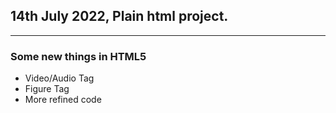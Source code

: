 ## 14th July 2022, Plain html project.
---
### Some new things in HTML5
- Video/Audio Tag
- Figure Tag
- More refined code